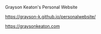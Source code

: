 Grayson Keaton's Personal Website

https://grayson-k.github.io/personalwebsite/

https://graysonkeaton.com